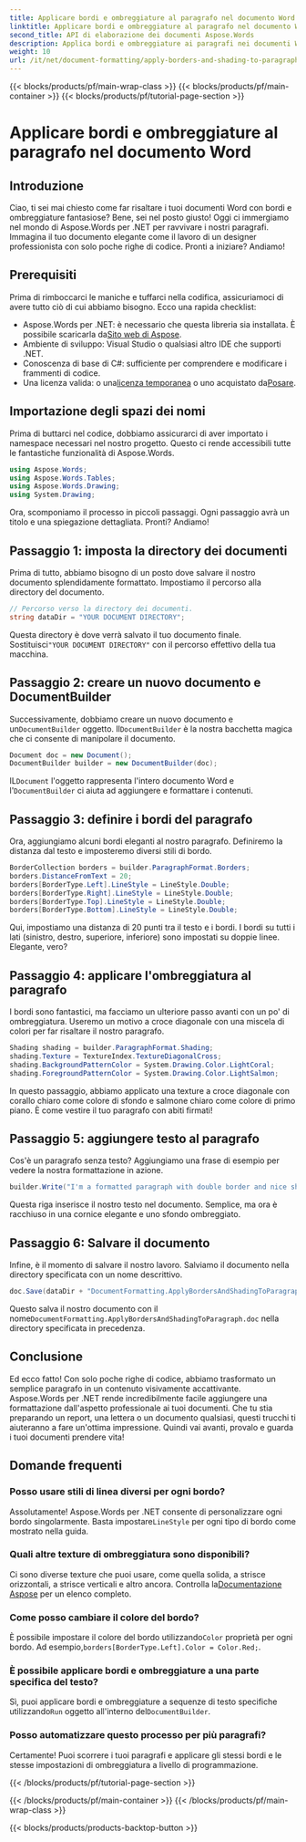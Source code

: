 ```yaml
---
title: Applicare bordi e ombreggiature al paragrafo nel documento Word
linktitle: Applicare bordi e ombreggiature al paragrafo nel documento Word
second_title: API di elaborazione dei documenti Aspose.Words
description: Applica bordi e ombreggiature ai paragrafi nei documenti Word usando Aspose.Words per .NET. Segui la nostra guida passo passo per migliorare la formattazione del tuo documento.
weight: 10
url: /it/net/document-formatting/apply-borders-and-shading-to-paragraph/
---
```


{{< blocks/products/pf/main-wrap-class >}}
{{< blocks/products/pf/main-container >}}
{{< blocks/products/pf/tutorial-page-section >}}

# Applicare bordi e ombreggiature al paragrafo nel documento Word

## Introduzione

Ciao, ti sei mai chiesto come far risaltare i tuoi documenti Word con bordi e ombreggiature fantasiose? Bene, sei nel posto giusto! Oggi ci immergiamo nel mondo di Aspose.Words per .NET per ravvivare i nostri paragrafi. Immagina il tuo documento elegante come il lavoro di un designer professionista con solo poche righe di codice. Pronti a iniziare? Andiamo!

## Prerequisiti

Prima di rimboccarci le maniche e tuffarci nella codifica, assicuriamoci di avere tutto ciò di cui abbiamo bisogno. Ecco una rapida checklist:

-  Aspose.Words per .NET: è necessario che questa libreria sia installata. È possibile scaricarla da[Sito web di Aspose](https://releases.aspose.com/words/net/).
- Ambiente di sviluppo: Visual Studio o qualsiasi altro IDE che supporti .NET.
- Conoscenza di base di C#: sufficiente per comprendere e modificare i frammenti di codice.
- Una licenza valida: o una[licenza temporanea](https://purchase.aspose.com/temporary-license/) o uno acquistato da[Posare](https://purchase.aspose.com/buy).

## Importazione degli spazi dei nomi

Prima di buttarci nel codice, dobbiamo assicurarci di aver importato i namespace necessari nel nostro progetto. Questo ci rende accessibili tutte le fantastiche funzionalità di Aspose.Words.

```csharp
using Aspose.Words;
using Aspose.Words.Tables;
using Aspose.Words.Drawing;
using System.Drawing;
```

Ora, scomponiamo il processo in piccoli passaggi. Ogni passaggio avrà un titolo e una spiegazione dettagliata. Pronti? Andiamo!

## Passaggio 1: imposta la directory dei documenti

Prima di tutto, abbiamo bisogno di un posto dove salvare il nostro documento splendidamente formattato. Impostiamo il percorso alla directory del documento.

```csharp
// Percorso verso la directory dei documenti.
string dataDir = "YOUR DOCUMENT DIRECTORY";
```

 Questa directory è dove verrà salvato il tuo documento finale. Sostituisci`"YOUR DOCUMENT DIRECTORY"` con il percorso effettivo della tua macchina.

## Passaggio 2: creare un nuovo documento e DocumentBuilder

 Successivamente, dobbiamo creare un nuovo documento e un`DocumentBuilder` oggetto. Il`DocumentBuilder` è la nostra bacchetta magica che ci consente di manipolare il documento.

```csharp
Document doc = new Document();
DocumentBuilder builder = new DocumentBuilder(doc);
```

 IL`Document` l'oggetto rappresenta l'intero documento Word e l'`DocumentBuilder` ci aiuta ad aggiungere e formattare i contenuti.

## Passaggio 3: definire i bordi del paragrafo

Ora, aggiungiamo alcuni bordi eleganti al nostro paragrafo. Definiremo la distanza dal testo e imposteremo diversi stili di bordo.

```csharp
BorderCollection borders = builder.ParagraphFormat.Borders;
borders.DistanceFromText = 20;
borders[BorderType.Left].LineStyle = LineStyle.Double;
borders[BorderType.Right].LineStyle = LineStyle.Double;
borders[BorderType.Top].LineStyle = LineStyle.Double;
borders[BorderType.Bottom].LineStyle = LineStyle.Double;
```

Qui, impostiamo una distanza di 20 punti tra il testo e i bordi. I bordi su tutti i lati (sinistro, destro, superiore, inferiore) sono impostati su doppie linee. Elegante, vero?

## Passaggio 4: applicare l'ombreggiatura al paragrafo

I bordi sono fantastici, ma facciamo un ulteriore passo avanti con un po' di ombreggiatura. Useremo un motivo a croce diagonale con una miscela di colori per far risaltare il nostro paragrafo.

```csharp
Shading shading = builder.ParagraphFormat.Shading;
shading.Texture = TextureIndex.TextureDiagonalCross;
shading.BackgroundPatternColor = System.Drawing.Color.LightCoral;
shading.ForegroundPatternColor = System.Drawing.Color.LightSalmon;
```

In questo passaggio, abbiamo applicato una texture a croce diagonale con corallo chiaro come colore di sfondo e salmone chiaro come colore di primo piano. È come vestire il tuo paragrafo con abiti firmati!

## Passaggio 5: aggiungere testo al paragrafo

Cos'è un paragrafo senza testo? Aggiungiamo una frase di esempio per vedere la nostra formattazione in azione.

```csharp
builder.Write("I'm a formatted paragraph with double border and nice shading.");
```

Questa riga inserisce il nostro testo nel documento. Semplice, ma ora è racchiuso in una cornice elegante e uno sfondo ombreggiato.

## Passaggio 6: Salvare il documento

Infine, è il momento di salvare il nostro lavoro. Salviamo il documento nella directory specificata con un nome descrittivo.

```csharp
doc.Save(dataDir + "DocumentFormatting.ApplyBordersAndShadingToParagraph.doc");
```

 Questo salva il nostro documento con il nome`DocumentFormatting.ApplyBordersAndShadingToParagraph.doc` nella directory specificata in precedenza.

## Conclusione

Ed ecco fatto! Con solo poche righe di codice, abbiamo trasformato un semplice paragrafo in un contenuto visivamente accattivante. Aspose.Words per .NET rende incredibilmente facile aggiungere una formattazione dall'aspetto professionale ai tuoi documenti. Che tu stia preparando un report, una lettera o un documento qualsiasi, questi trucchi ti aiuteranno a fare un'ottima impressione. Quindi vai avanti, provalo e guarda i tuoi documenti prendere vita!

## Domande frequenti

### Posso usare stili di linea diversi per ogni bordo?  
 Assolutamente! Aspose.Words per .NET consente di personalizzare ogni bordo singolarmente. Basta impostare`LineStyle` per ogni tipo di bordo come mostrato nella guida.

### Quali altre texture di ombreggiatura sono disponibili?  
 Ci sono diverse texture che puoi usare, come quella solida, a strisce orizzontali, a strisce verticali e altro ancora. Controlla la[Documentazione Aspose](https://reference.aspose.com/words/net/) per un elenco completo.

### Come posso cambiare il colore del bordo?  
 È possibile impostare il colore del bordo utilizzando`Color` proprietà per ogni bordo. Ad esempio,`borders[BorderType.Left].Color = Color.Red;`.

### È possibile applicare bordi e ombreggiature a una parte specifica del testo?  
 Sì, puoi applicare bordi e ombreggiature a sequenze di testo specifiche utilizzando`Run` oggetto all'interno del`DocumentBuilder`.

### Posso automatizzare questo processo per più paragrafi?  
Certamente! Puoi scorrere i tuoi paragrafi e applicare gli stessi bordi e le stesse impostazioni di ombreggiatura a livello di programmazione.

{{< /blocks/products/pf/tutorial-page-section >}}

{{< /blocks/products/pf/main-container >}}
{{< /blocks/products/pf/main-wrap-class >}}

{{< blocks/products/products-backtop-button >}}

